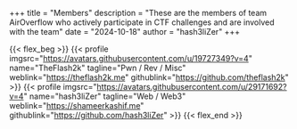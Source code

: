 +++
title = "Members"
description = "These are the members of team AirOverflow who actively participate in CTF challenges and are involved with the team"
date = "2024-10-18"
author = "hash3liZer"
+++

{{< flex_beg >}}
    {{< profile imgsrc="https://avatars.githubusercontent.com/u/19727349?v=4" name="TheFlash2k" tagline="Pwn / Rev / Misc" weblink="https://theflash2k.me" githublink="https://github.com/theflash2k" >}}
    {{< profile imgsrc="https://avatars.githubusercontent.com/u/29171692?v=4" name="hash3liZer" tagline="Web / Web3" weblink="https://shameerkashif.me" githublink="https://github.com/hash3liZer" >}}
{{< flex_end >}}